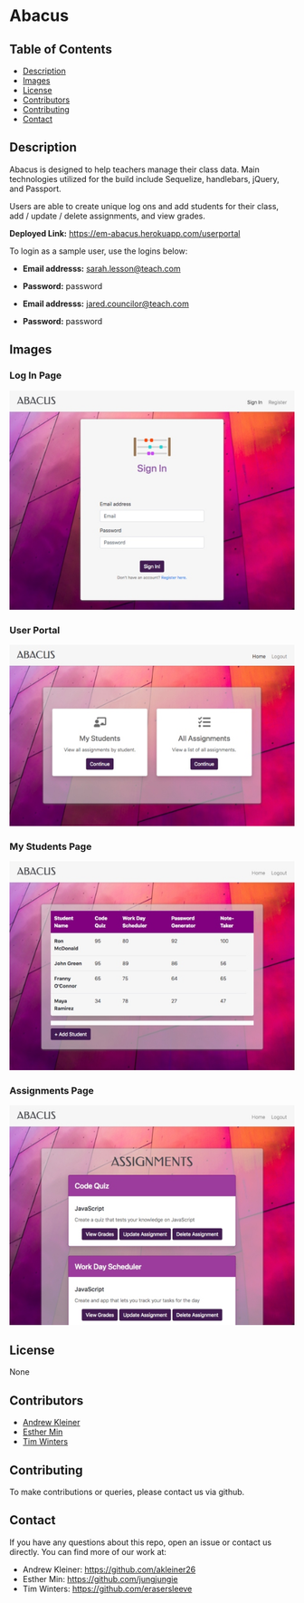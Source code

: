 # Abacus
  
## Table of Contents
*  [Description](#Description)
*  [Images](#images)
*  [License](#License)
*  [Contributors](#Contributors)
*  [Contributing](#Contributing)
*  [Contact](#Contact)

## Description
Abacus is designed to help teachers manage their class data. Main technologies utilized for the build include Sequelize, handlebars, jQuery, and Passport. 

Users are able to create unique log ons and add students for their class, add / update / delete assignments, and view grades.

**Deployed Link:** https://em-abacus.herokuapp.com/userportal

To login as a sample user, use the logins below:
- **Email addresss:** sarah.lesson@teach.com
- **Password:** password

- **Email addresss:** jared.councilor@teach.com
- **Password:** password

## Images
### Log In Page
<img src="./public/images/signin-screenshot.jpg" alt="Screenshot of entering site" />

### User Portal
<img src="./public/images/userportal-screenshot.jpg" alt="Screenshot of the User portal" />

### My Students Page
<img src="./public/images/students-screenshot.jpg" alt="Screenshot of the students Portal" />

### Assignments Page
<img src="./public/images/assignments-screenshot.jpg" alt="Screenshot of assignments portal" />

## License
None

## Contributors
- [Andrew Kleiner](https://github.com/akleiner26)
- [Esther Min](https://github.com/jungjungie)  
- [Tim Winters](https://github.com/erasersleeve)

## Contributing
To make contributions or queries, please contact us via github.

## Contact
If you have any questions about this repo, open an issue or contact us directly. You can find more of our work at:
- Andrew Kleiner: https://github.com/akleiner26
- Esther Min: https://github.com/jungjungie
- Tim Winters: https://github.com/erasersleeve
